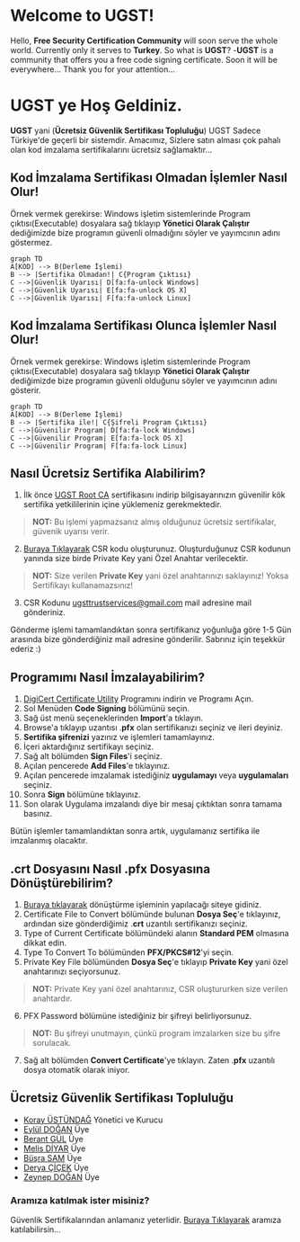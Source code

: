 # Welcome to UGST!

Hello, **Free Security Certification Community** will soon serve the whole world. Currently only it serves to **Turkey**. So what is **UGST**?
	-**UGST** is a community that offers you a free code signing certificate.
Soon it will be everywhere...
Thank you for your attention...

# UGST ye Hoş Geldiniz.

**UGST** yani (**Ücretsiz Güvenlik Sertifikası Topluluğu**)
UGST Sadece Türkiye'de geçerli bir sistemdir. Amacımız, Sizlere satın alması çok pahalı olan kod imzalama sertifikalarını ücretsiz sağlamaktır...

## Kod İmzalama Sertifikası Olmadan İşlemler Nasıl Olur!

Örnek vermek gerekirse: Windows işletim sistemlerinde Program çıktısı(Executable) dosyalara sağ tıklayıp **Yönetici Olarak Çalıştır** dediğimizde bize programın güvenli olmadığını söyler ve yayımcının adını göstermez.

```mermaid
graph TD
A[KOD] --> B(Derleme İşlemi)
B --> |Sertifika Olmadan!| C{Program Çıktısı}
C -->|Güvenlik Uyarısı| D[fa:fa-unlock Windows]
C -->|Güvenlik Uyarısı| E[fa:fa-unlock OS X]
C -->|Güvenlik Uyarısı| F[fa:fa-unlock Linux]
```

## Kod İmzalama Sertifikası Olunca İşlemler Nasıl Olur!

Örnek vermek gerekirse: Windows işletim sistemlerinde Program çıktısı(Executable) dosyalara sağ tıklayıp **Yönetici Olarak Çalıştır** dediğimizde bize programın güvenli olduğunu söyler ve yayımcının adını gösterir.

```mermaid
graph TD
A[KOD] --> B(Derleme İşlemi)
B --> |Sertifika ile!| C{Şifreli Program Çıktısı}
C -->|Güvenilir Program| D[fa:fa-lock Windows]
C -->|Güvenilir Program| E[fa:fa-lock OS X]
C -->|Güvenilir Program| F[fa:fa-lock Linux]
```


## Nasıl Ücretsiz Sertifika Alabilirim?

1. İlk önce [UGST Root CA](https://www.ugst-trust.com/CA/ca.crt) sertifikasını indirip bilgisayarınızın güvenilir kök sertifika yetkililerinin içine yüklemeniz gerekmektedir.
>**NOT:** Bu işlemi yapmazsanız almış olduğunuz ücretsiz sertifikalar, güvenik uyarısı verir.
2. [Buraya Tıklayarak](https://www.ugst-trust.com/csr/) CSR kodu oluşturunuz. Oluşturduğunuz CSR kodunun yanında size birde Private Key yani Özel Anahtar verilecektir. 
>**NOT:** Size verilen **Private Key** yani özel anahtarınızı saklayınız! Yoksa Sertifikayı kullanamazsınız!
3. CSR Kodunu [ugsttrustservices@gmail.com](mailto:ugsttrustservices@gmail.com) mail adresine mail gönderiniz.

Gönderme işlemi tamamlandıktan sonra sertifikanız yoğunluğa göre 1-5 Gün arasında bize gönderdiğiniz mail adresine gönderilir.
Sabrınız için teşekkür ederiz :)

## Programımı Nasıl İmzalayabilirim?

1. [DigiCert Certificate Utility](https://www.digicert.com/util/) Programını indirin ve Programı Açın.
2. Sol Menüden **Code Signing** bölümünü seçin.
3. Sağ üst menü seçeneklerinden **Import**'a tıklayın.
4. Browse'a tıklayıp uzantısı .**pfx** olan sertifikanızı seçiniz ve ileri deyiniz.
5. **Sertifika şifrenizi** yazınız ve işlemleri tamamlayınız.
6. İçeri aktardığınız sertifikayı seçiniz.
7. Sağ alt bölümden **Sign Files**'i seçiniz.
8. Açılan pencerede **Add Files**'e tıklayınız.
9. Açılan pencerede imzalamak istediğiniz **uygulamayı** veya **uygulamaları** seçiniz.
10. Sonra **Sign** bölümüne tıklayınız.
11. Son olarak Uygulama imzalandı diye bir mesaj çıktıktan sonra tamama basınız.

Bütün işlemler tamamlandıktan sonra artık, uygulamanız sertifika ile imzalanmış olacaktır.

## .crt Dosyasını Nasıl .pfx Dosyasına Dönüştürebilirim?

1. [Buraya tıklayarak](https://www.sslshopper.com/ssl-converter.html) dönüştürme işleminin yapılacağı siteye gidiniz.
2. Certificate File to Convert bölümünde bulunan **Dosya Seç**'e tıklayınız, ardından size gönderdiğimiz .**crt** uzantılı sertifikanızı seçiniz.
3. Type of Current Certificate bölümündeki alanın **Standard PEM** olmasına dikkat edin.
4. Type To Convert To bölümünden **PFX/PKCS#12**'yi seçin.
5. Private Key File bölümünden **Dosya Seç**'e tıklayıp **Private Key** yani özel anahtarınızı seçiyorsunuz.
>**NOT:** Private Key yani özel anahtarınız, CSR oluştururken size verilen anahtardır.
6. PFX Password bölümüne istediğiniz bir şifreyi belirliyorsunuz.
>**NOT:** Bu şifreyi unutmayın, çünkü program imzalarken size bu şifre sorulacak.
7. Sağ alt bölümden **Convert Certificate**'ye tıklayın. Zaten .**pfx** uzantılı dosya otomatik olarak iniyor.

## Ücretsiz Güvenlik Sertifikası Topluluğu
* [Koray ÜSTÜNDAĞ](mailto:mskorayustundag@gmail.com) Yönetici ve Kurucu
* [Eylül DOĞAN](mailto:mseyluldogan@gmail.com) Üye
* [Berant GÜL](mailto:berantgl@gmail.com) Üye
* [Melis DİYAR](mailto:msmelisdiyar@gmail.com) Üye
* [Büşra SAM](mailto:msbusrasam@gmail.com) Üye
* [Derya ÇİÇEK](mailto:msderyacicek@gmail.com) Üye
* [Zeynep DOĞAN](mailto:zeynepdogan@yandex.com.tr) Üye

### Aramıza katılmak ister misiniz?
Güvenlik Sertifikalarından anlamanız yeterlidir.
[Buraya Tıklayarak](https://yakında/) aramıza katılabilirsin...
